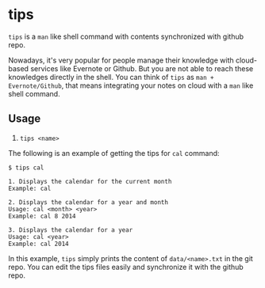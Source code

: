 tips
====

`tips` is a `man` like shell command with contents synchronized with github repo. 

Nowadays, it's very popular for people manage their knowledge with cloud-based services like Evernote or Github. But you are not able to reach these knowledges directly in the shell. You can think of `tips` as `man + Evernote/Github`, that means integrating your notes on cloud  with a `man` like shell command. 

Usage
-----

1. `tips <name>`

The following is an example of getting the tips for `cal` command:

```
$ tips cal

1. Displays the calendar for the current month
Example: cal

2. Displays the calendar for a year and month
Usage: cal <month> <year>
Example: cal 8 2014

3. Displays the calendar for a year
Usage: cal <year>
Example: cal 2014
```

In this example, `tips` simply prints the content of `data/<name>.txt` in the git repo. You can edit the tips files easily and synchronize it with the github repo.
